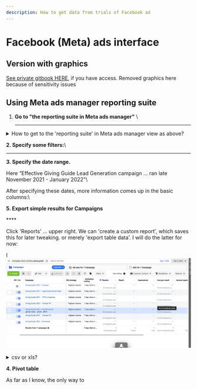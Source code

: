 ```yaml
---
description: How to get data from trials of Facebook ad
---
```


# Facebook (Meta) ads interface

## Version with graphics

[See private gitbook HERE](https://app.gitbook.com/s/-Mf8cHxdwePMZXRTKnEE/core-knowledge-base/marketing-implementation-and-practical-tips/collecting-data-trial-outcomes/facebook-meta-ads-interface), if you have access. Removed graphics here because of sensitivity issues

## Using Meta ads manager reporting suite

1. **Go to  "the reporting suite in Meta ads manager"** \
   ****

<details>

<summary>How to get to the 'reporting suite' in Meta ads manager view as above?</summary>

URL should look like: \
[`https://business.facebook.com/adsmanager/reporting/manage?act=ACCOUNTNUMBER&business_id=BUSINESSID`](https://business.facebook.com/adsmanager/reporting/manage?act=678706932730469\&business\_id=1149856198387391)``\
``

1. Go to [https://business.facebook.com/adsmanager/](https://business.facebook.com/adsmanager/manage/campaigns?act=204215465)
2. Click on the relevant account/campaign



</details>

&#x20;**2. Specify some filters:**\
****



**3. Specify the date range.**&#x20;

Here “Effective Giving Guide Lead Generation campaign … ran late November 2021 - January 2022"\


After specifying these dates, more information comes up in the basic columns:\


**5. Export simple results for Campaigns**

&#x20;****&#x20;

Click 'Reports' ... upper right. We can 'create a custom report', which saves this for later tweaking. or merely 'export table data'. I will do the latter for now:

I ![](<../../.gitbook/assets/image (8).png>)

<details>

<summary>csv or xls?</summary>

`.csv` and `.xls` formats are about equally good; R and other software can import either one. I'll choose csv because it's a tiny bit simpler... but in other contexts, xls might be useful for exporting multiple sheets.



</details>





**4. Pivot table**

As far as I know, the only way to&#x20;





